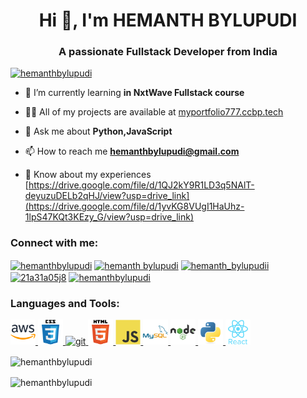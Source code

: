 <h1 align="center">Hi 👋, I'm HEMANTH BYLUPUDI</h1>
<h3 align="center">A passionate Fullstack Developer from India</h3>


<p align="left"> <a href="https://twitter.com/hemanthbylupudi" target="blank"><img src="https://img.shields.io/twitter/follow/hemanthbylupudi?logo=twitter&style=for-the-badge" alt="hemanthbylupudi" /></a> </p>

- 🌱 I’m currently learning **in NxtWave Fullstack course**

- 👨‍💻 All of my projects are available at [myportfolio777.ccbp.tech](myportfolio777.ccbp.tech)

- 💬 Ask me about **Python,JavaScript**

- 📫 How to reach me **hemanthbylupudi@gmail.com**

- 📄 Know about my experiences [https://drive.google.com/file/d/1QJ2kY9R1LD3q5NAlT-deyuzuDELb2qHJ/view?usp=drive_link](https://drive.google.com/file/d/1yvKG8VUgI1HaUhz-1lpS47KQt3KEzy_G/view?usp=drive_link)

<h3 align="left">Connect with me:</h3>
<p align="left">
<a href="https://twitter.com/hemanthbylupudi" target="blank"><img align="center" src="https://raw.githubusercontent.com/rahuldkjain/github-profile-readme-generator/master/src/images/icons/Social/twitter.svg" alt="hemanthbylupudi" height="30" width="40" /></a>
<a href="https://linkedin.com/in/hemanth bylupudi" target="blank"><img align="center" src="https://raw.githubusercontent.com/rahuldkjain/github-profile-readme-generator/master/src/images/icons/Social/linked-in-alt.svg" alt="hemanth bylupudi" height="30" width="40" /></a>
<a href="https://instagram.com/hemanth_bylupudii" target="blank"><img align="center" src="https://raw.githubusercontent.com/rahuldkjain/github-profile-readme-generator/master/src/images/icons/Social/instagram.svg" alt="hemanth_bylupudii" height="30" width="40" /></a>
<a href="https://www.hackerrank.com/21a31a05j8" target="blank"><img align="center" src="https://raw.githubusercontent.com/rahuldkjain/github-profile-readme-generator/master/src/images/icons/Social/hackerrank.svg" alt="21a31a05j8" height="30" width="40" /></a>
<a href="https://www.leetcode.com/hemanthbylupudi" target="blank"><img align="center" src="https://raw.githubusercontent.com/rahuldkjain/github-profile-readme-generator/master/src/images/icons/Social/leet-code.svg" alt="hemanthbylupudi" height="30" width="40" /></a>
</p>

<h3 align="left">Languages and Tools:</h3>
<p align="left"> <a href="https://aws.amazon.com" target="_blank" rel="noreferrer"> <img src="https://raw.githubusercontent.com/devicons/devicon/master/icons/amazonwebservices/amazonwebservices-original-wordmark.svg" alt="aws" width="40" height="40"/> </a> <a href="https://www.w3schools.com/css/" target="_blank" rel="noreferrer"> <img src="https://raw.githubusercontent.com/devicons/devicon/master/icons/css3/css3-original-wordmark.svg" alt="css3" width="40" height="40"/> </a> <a href="https://git-scm.com/" target="_blank" rel="noreferrer"> <img src="https://www.vectorlogo.zone/logos/git-scm/git-scm-icon.svg" alt="git" width="40" height="40"/> </a> <a href="https://www.w3.org/html/" target="_blank" rel="noreferrer"> <img src="https://raw.githubusercontent.com/devicons/devicon/master/icons/html5/html5-original-wordmark.svg" alt="html5" width="40" height="40"/> </a> <a href="https://developer.mozilla.org/en-US/docs/Web/JavaScript" target="_blank" rel="noreferrer"> <img src="https://raw.githubusercontent.com/devicons/devicon/master/icons/javascript/javascript-original.svg" alt="javascript" width="40" height="40"/> </a> <a href="https://www.mysql.com/" target="_blank" rel="noreferrer"> <img src="https://raw.githubusercontent.com/devicons/devicon/master/icons/mysql/mysql-original-wordmark.svg" alt="mysql" width="40" height="40"/> </a> <a href="https://nodejs.org" target="_blank" rel="noreferrer"> <img src="https://raw.githubusercontent.com/devicons/devicon/master/icons/nodejs/nodejs-original-wordmark.svg" alt="nodejs" width="40" height="40"/> </a> <a href="https://www.python.org" target="_blank" rel="noreferrer"> <img src="https://raw.githubusercontent.com/devicons/devicon/master/icons/python/python-original.svg" alt="python" width="40" height="40"/> </a> <a href="https://reactjs.org/" target="_blank" rel="noreferrer"> <img src="https://raw.githubusercontent.com/devicons/devicon/master/icons/react/react-original-wordmark.svg" alt="react" width="40" height="40"/> </a> </p>

<p><img align="center" src="https://github-readme-stats.vercel.app/api/top-langs?username=hemanthbylupudi&show_icons=true&locale=en&layout=compact" alt="hemanthbylupudi" /></p>

<p><img align="center" src="https://github-readme-streak-stats.herokuapp.com/?user=hemanthbylupudi&" alt="hemanthbylupudi" /></p>
